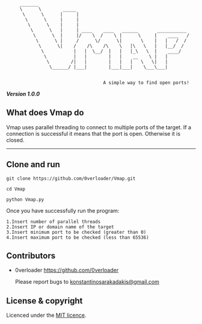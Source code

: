         
```
     _______
     \      \        _____
      \      \      |     |
       \      \     |     |
        \      \    |     |
         \      \   |     | ____    ____   ______       ___________
          \      \  |     |/    \  /    \ |      \     |    ____   /
           \      \ |     /      \/      \|       \    |   |   /  /  
            \      \|    /    /\    /\    \   |\   \   |   |__/  /
             \           |   |  \__/  |   |   |_\   \  |    ____/
              \          |   |        |   |    __    \ |   |
               \        /|   |        |   |   |   \   \|   |
                \______/ |___|        |___|___|    \___\___|
  
        
                                    A simple way to find open ports!

```
***Version 1.0.0***

What does Vmap do
---

Vmap uses parallel threading to connect to multiple ports of the target. If a connection is successful it means
that the port is open. Otherwise it is closed.

---

Clone and run
---
```
git clone https://github.com/0verloader/Vmap.git
```
```
cd Vmap
```
```
python Vmap.py
```

Once you have successfully run the program:
```
1.Insert number of parallel threads
2.Insert IP or domain name of the target
3.Insert minimum port to be checked (greater than 0)
4.Insert maximum port to be checked (less than 65536)
```

Contributors
---

- 0verloader <https://github.com/0verloader>

  Please report bugs to <konstantinosarakadakis@gmail.com>

License & copyright
---
Licenced under the [MIT licence](LICENSE).
